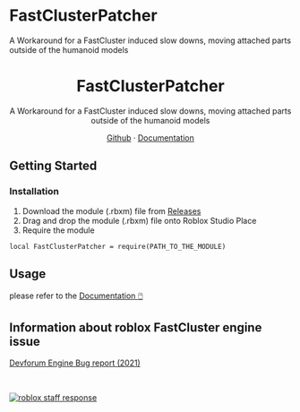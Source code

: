 # FastClusterPatcher
 A Workaround for a FastCluster induced slow downs, moving attached parts outside of the humanoid models

<div align="center">
<h1 align="center">FastClusterPatcher</h1>
  <p align="center">
     A Workaround for a FastCluster induced slow downs, moving attached parts outside of the humanoid models
  </p>
    <a href="https://github.com/OssieNomae/FastClusterPatcher">Github</a>
    ·
    <a href="https://github.com/OssieNomae/FastClusterPatcher/wiki#documentation">Documentation</a>
</div>

## Getting Started

### Installation
1. Download the module (.rbxm) file from [Releases](https://github.com/OssieNomae/FastClusterPatcher/releases)
2. Drag and drop the module (.rbxm) file onto Roblox Studio Place
3. Require the module
```luau
local FastClusterPatcher = require(PATH_TO_THE_MODULE)
```

## Usage
please refer to the [Documentation 🖱️](https://github.com/OssieNomae/FastClusterPatcher/wiki#documentation)

## Information about roblox FastCluster engine issue
[Devforum Engine Bug report (2021)](https://devforum.roblox.com/t/updateinvalidatedfastclustersupdateentity-triggers-on-character-descendant-part-property-changes-causing-spikes/1444216)

<br />
<p>
  <a href=""><img src="images/response.gif" alt="roblox staff response" align="center"></a>
</p>


